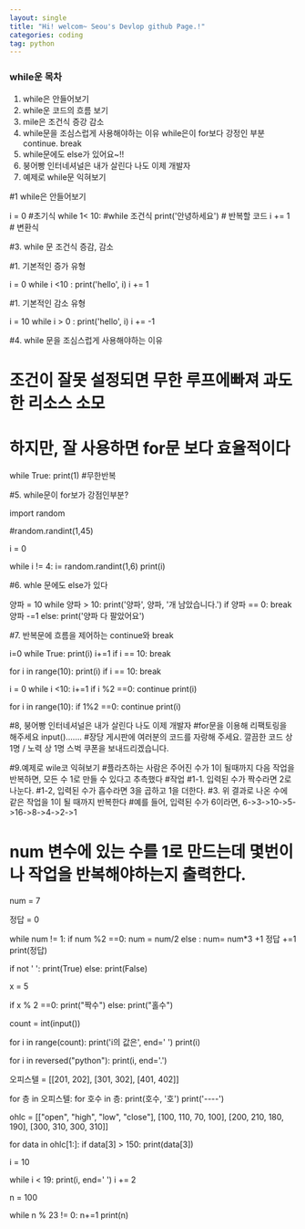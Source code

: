 ```yaml
---
layout: single
title: "Hi! welcom~ Seou's Devlop github Page.!"
categories: coding
tag: python
---
```


### while운 목차

1. while은 안들어보기
2. while운 코드의 흐름 보기
3. mile은 조건식 증강 감소
4. while문을 조심스럽게 사용해야하는 이유 while은이 for보다 강정인 부분
   continue. break
5. while문에도 else가 있어요~!!
6. 붕어빵 인터네셔널은 내가 살린다 나도 이제 개발자
7. 예제로 while문 익혀보기

#1 while은 안들어보기

i = 0 #초기식
while 1< 10: #while 조건식
print('안녕하세요') # 반복할 코드
i += 1 # 변환식

#3. while 문 조건식 증감, 감소

#1. 기본적인 증가 유형

i = 0
while i <10 :
print('hello', i)
i += 1

#1. 기본적인 감소 유형

i = 10
while i > 0 :
print('hello', i)
i += -1

#4. while 문을 조심스럽게 사용해야하는 이유

# 조건이 잘못 설정되면 무한 루프에빠져 과도한 리소스 소모

# 하지만, 잘 사용하면 for문 보다 효율적이다

while True:
print(1) #무한반복

#5. while문이 for보가 강점인부분?

import random

#random.randint(1,45)

i = 0

while i != 4:
i= random.randint(1,6)
print(i)

#6. whle 문에도 else가 있다

양파 = 10
while 양파 > 10:
print('양파', 양파, '개 남았습니다.')
if 양파 == 0:
break
양파 -=1
else:
print('양파 다 팔았어요')

#7. 반복문에 흐름을 제어하는 continue와 break

i=0
while True:
print(i)
i+=1
if i == 10:
break

for i in range(10):
print(i)
if i == 10:
break

i = 0
while i <10:
i+=1
if i %2 ==0:
continue
print(i)

for i in range(10):
if 1%2 ==0:
continue
print(i)

#8, 붕어빵 인터네셔널은 내가 살린다 나도 이제 개발자
#for문을 이용해 리팩토링을 해주세요 input()....... #장당 게시판에 여러분의 코드를 자랑해 주세요. 깔끔한 코드 상 1명 / 노력 상 1명 스벅 쿠폰을 보내드리겠습니다.

#9.예제로 wile코 익혀보기 #플라츠하는 사람은 주어진 수가 1이 될때까지 다음 작업을 반복하면, 모든 수 1로 만들 수 있다고 추측했다 #작업
#1-1. 입력된 수가 짝수라면 2로 나눈다.
#1-2, 입력된 수가 흡수라면 3을 곱하고 1을 더한다.
#3. 위 결과로 나온 수에 같은 작업을 1이 될 때까지 반복한다 #예를 들어, 입력된 수가 6이라면, 6->3->10->5->16->8->4->2->1

# num 변수에 있는 수를 1로 만드는데 몇번이나 작업을 반복해야하는지 출력한다.

num = 7

정답 = 0

while num != 1:
if num %2 ==0:
num = num/2
else :
num= num\*3 +1
정답 +=1
print(정답)

if not ' ':
print(True)
else:
print(False)

x = 5

if x % 2 ==0:
print("짝수")
else:
print("홀수")

count = int(input())

for i in range(count):
print('i의 값은', end=' ')
print(i)

for i in reversed("python"):
print(i, end='.')

오피스텔 = [[201, 202], [301, 302], [401, 402]]

for 층 in 오피스텔:
for 호수 in 층:
print(호수, '호')
print('----')

ohlc = [["open", "high", "low", "close"], [100, 110, 70, 100], [200, 210, 180, 190], [300, 310, 300, 310]]

for data in ohlc[1:]:
if data[3] > 150:
print(data[3])

i = 10

while i < 19:
print(i, end=' ')
i += 2

n = 100

while n % 23 != 0:
n+=1
print(n)
